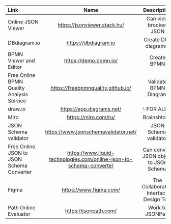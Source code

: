 
| Link    | Name | Description | Docs|
| :-------- | :-------: | :-------: |:-------:|
| Online JSON Viewer  | https://jsonviewer.stack.hu/    |Can view brocken JSON| - |
| DBdiagram.io  | https://dbdiagram.io   |Create DR-diagramm|https://dbml.dbdiagram.io/docs/| 
| BPMN Viewer and Editor | https://demo.bpmn.io/   | Create BPMN |-| 
| Free Online BPMN Quality Analysis Service  | https://freebpmnquality.github.io/   |Validate BPMN Diagram|-| 
| draw.io | https://app.diagrams.net/ | ✨FOR ALL ✨| - | 
| Miro | https://miro.com/ru/  | Brainshtorm |-| 
| JSON Schema validator | https://www.jsonschemavalidator.net/   | JSON Schema validator |-| 
| Free Online JSON to JSON Schema Converter  | https://www.liquid-technologies.com/online-json-to-schema-converter   |Can convert JSON object to JSOn Schema| - | 
| Figma  | https://www.figma.com/  |The Collaborative Interface Design Tool |https://www.figma.com/community| 
| Path Online Evaluator  | https://jsonpath.com/ |Work to JSONPath |-| 


